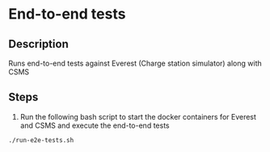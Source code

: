 # End-to-end tests

## Description

Runs end-to-end tests against Everest (Charge station simulator) along with CSMS


## Steps

1. Run the following bash script to start the docker containers for Everest and CSMS and execute the end-to-end tests
```shell
./run-e2e-tests.sh
```





